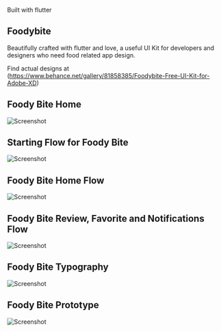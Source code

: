 
Built with flutter

## Foodybite

Beautifully crafted with flutter and love, a useful UI Kit for developers and designers 
who need food related app design.

Find actual designs at (https://www.behance.net/gallery/81858385/Foodybite-Free-UI-Kit-for-Adobe-XD)

## Foody Bite Home
![Screenshot](assets/screenshots/foody_bite_home.png "Foody Bite Home")

## Starting Flow for Foody Bite
![Screenshot](assets/screenshots/foody_bite_starting_flow.png "Starting Flow for Foody Bite")

## Foody Bite Home Flow
![Screenshot](assets/screenshots/foody_bite_home_flow.png "Foody Bite Home Flow")

## Foody Bite Review, Favorite and Notifications Flow
![Screenshot](assets/screenshots/foody_bite_review_favorite_notifications_flow.png "Foody Bite Review, Favorite and Notifications Flow")

## Foody Bite Typography
![Screenshot](assets/screenshots/foodybite_typography.png "Foody Bite Typography")

## Foody Bite Prototype
![Screenshot](assets/screenshots/foodybite_prototyping.png "Foody Bite Prototype")
